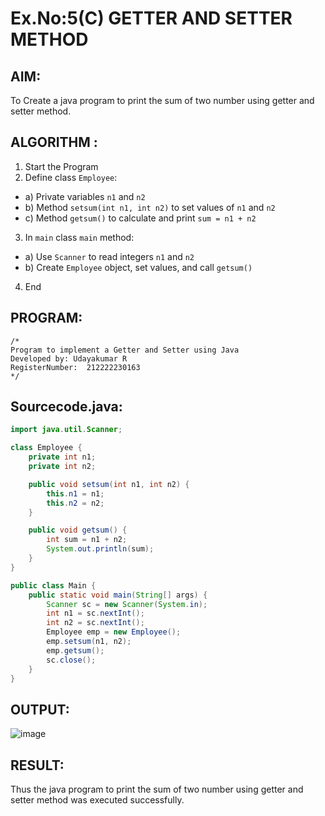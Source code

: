 # Ex.No:5(C)    GETTER AND SETTER METHOD

## AIM:
To Create a java program to print the sum of two number using getter and setter method.

## ALGORITHM :
1.  Start the Program
2.	Define class `Employee`:
-	a) Private variables `n1` and `n2`
-	b) Method `setsum(int n1, int n2)` to set values of `n1` and `n2`
-	c) Method `getsum()` to calculate and print `sum = n1 + n2`
3.	In `main` class `main` method:
-	a) Use `Scanner` to read integers `n1` and `n2`
-	b) Create ` Employee ` object, set values, and call `getsum()`
4.	End


## PROGRAM:
 ```
/*
Program to implement a Getter and Setter using Java
Developed by: Udayakumar R
RegisterNumber:  212222230163
*/
```

## Sourcecode.java:

```java
import java.util.Scanner;

class Employee {
    private int n1;
    private int n2;

    public void setsum(int n1, int n2) {
        this.n1 = n1;
        this.n2 = n2;
    }

    public void getsum() {
        int sum = n1 + n2;
        System.out.println(sum);
    }
}

public class Main {
    public static void main(String[] args) {
        Scanner sc = new Scanner(System.in);
        int n1 = sc.nextInt();
        int n2 = sc.nextInt();
        Employee emp = new Employee();
        emp.setsum(n1, n2);
        emp.getsum();
        sc.close();
    }
}

```





## OUTPUT:

![image](https://github.com/user-attachments/assets/1ea54d2d-61bd-4c86-9ff8-ceb2b02489db)


## RESULT:
Thus the java program to print the sum of two number using getter and setter method was executed successfully.






